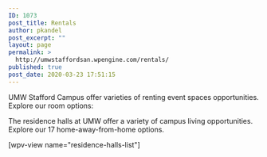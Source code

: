 ```yaml
---
ID: 1073
post_title: Rentals
author: pkandel
post_excerpt: ""
layout: page
permalink: >
  http://umwstaffordsan.wpengine.com/rentals/
published: true
post_date: 2020-03-23 17:51:15
---
```

UMW Stafford Campus offer varieties of renting event spaces opportunities. Explore our room options:

The residence halls at UMW offer a variety of campus living opportunities. Explore our 17 home-away-from-home options.

[wpv-view name="residence-halls-list"]